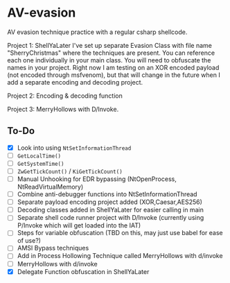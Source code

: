 # AV-evasion
AV evasion technique practice with a regular csharp shellcode. 

Project 1: ShellYaLater I've set up separate Evasion Class with file name "SherryChristmas" where the techniques are present. You can reference each one individually in your main class. You will need to obfuscate the names in your project.
Right now I am testing on an XOR encoded payload (not encoded through msfvenom), but that will change in the future when I add a separate encoding and decoding project.

Project 2: Encoding & decoding function

Project 3: MerryHollows with D/Invoke.

## To-Do

- [x] Look into using `NtSetInformationThread`
- [ ] `GetLocalTime()`
- [ ] `GetSystemTime()`
- [ ] `ZwGetTickCount()` / `KiGetTickCount()`
- [ ] Manual Unhooking for EDR bypassing (NtOpenProcess, NtReadVirtualMemory)
- [ ] Combine anti-debugger functions into NtSetInformationThread
- [ ] Separate payload encoding project added (XOR,Caesar,AES256)
- [ ] Decoding classes added in ShellYaLater for easier calling in main
- [ ] Separate shell code runner project with D/Invoke (currently using P/Invoke which will get loaded into the IAT)
- [ ] Steps for variable obfuscation (TBD on this, may just use babel for ease of use?)
- [ ] AMSI Bypass techniques
- [ ] Add in Process Hollowing Technique called MerryHollows with d/invoke
- [ ] MerryHollows with d/invoke
- [x] Delegate Function obfuscation in ShellYaLater
